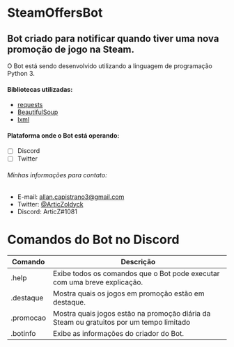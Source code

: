 # SteamOffersBot
## Bot criado para notificar quando tiver uma nova promoção de jogo na Steam. ##

O Bot está sendo desenvolvido utilizando a linguagem de programação Python 3.

#### Bibliotecas utilizadas: ####
- [requests](https://pypi.org/project/requests/)
- [BeautifulSoup](https://pypi.org/project/beautifulsoup4/)
- [lxml](https://pypi.org/project/lxml/)

#### Plataforma onde o Bot está operando: ####
- [ ] Discord
- [ ] Twitter

###### Minhas informações para contato: ######
- E-mail: allan.capistrano3@gmail.com
- Twitter: [@ArticZoldyck](https://twitter.com/ArticZoldyck)
- Discord: ArticZ#1081

# Comandos do Bot no Discord
Comando | Descrição
------- | ---------
.help | Exibe todos os comandos que o Bot pode executar com uma breve explicação.
.destaque | Mostra quais os jogos em promoção estão em destaque.
.promocao | Mostra quais jogos estão na promoção diária da Steam ou gratuitos por um tempo limitado
.botinfo | Exibe as informações do criador do Bot.
